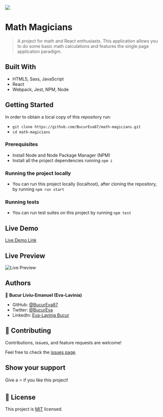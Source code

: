 ![](https://img.shields.io/badge/Microverse-blueviolet)

# Math Magicians

> A project for math and React enthusiasts. This application allows you to do some basic math calculations and features the single page application paradigm.


## Built With

- HTML5, Sass, JavaScript
- React
- Webpack, Jest, NPM, Node

<!-- ## Live Demo (if available) -->

<!-- [Live Demo Link](https://livedemo.com) -->


## Getting Started

In order to obtain a local copy of this repository run:

- `git clone https://github.com/BucurEva87/math-magicians.git`
- `cd math-magicians`

### Prerequisites

- Install Node and Node Package Manager (NPM)
- Install all the project dependencies running `npm i`

### Running the project locally

- You can run this project locally (localhost), after cloning the repository, by running `npm run start`

### Running tests

- You can run test suites on this project by running `npm test`

## Live Demo

[Live Demo Link](https://glittering-pie-9a3643.netlify.app/)

## Live Preview

![Live Preview](https://i.postimg.cc/4370MdNH/Screenshot-from-2022-09-13-18-46-53.png)

## Authors

👤 **Bucur Liviu-Emanuel (Eva-Lavinia)**

- GitHub: [@BucurEva87](https://github.com/BucurEva87)
- Twitter: [@BucurEva](https://twitter.com/BucurEva)
- LinkedIn: [Eva-Lavinia Bucur](https://www.linkedin.com/in/eva-lavinia-bucur-89626b1b7)

## 🤝 Contributing

Contributions, issues, and feature requests are welcome!

Feel free to check the [issues page](../../issues/).

## Show your support

Give a ⭐️ if you like this project!

<!-- ## Acknowledgments

- Hat tip to anyone whose code was used
- Inspiration
- etc -->

## 📝 License

This project is [MIT](./LICENSE) licensed.
